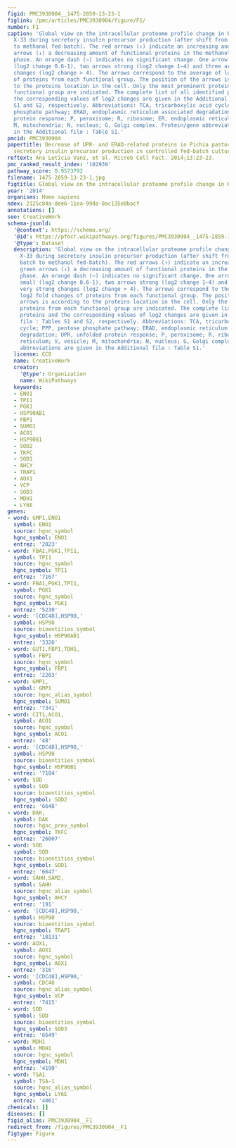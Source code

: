```yaml
---
figid: PMC3930904__1475-2859-13-23-1
figlink: /pmc/articles/PMC3930904/figure/F1/
number: F1
caption: 'Global view on the intracellular proteome profile change in P. pastoris
  X-33 during secretory insulin precursor production (after shift from glycerol batch
  to methanol fed-batch). The red arrows (↑) indicate an increasing and the green
  arrows (↓) a decreasing amount of functional proteins in the methanol fed-batch
  phase. An orange dash (−) indicates no significant change. One arrow indicates small
  (log2 change 0.6-1), two arrows strong (log2 change 1–4) and three arrows very strong
  changes (log2 change > 4). The arrows correspond to the average of log2 fold changes
  of proteins from each functional group. The position of the arrows is according
  to the proteins location in the cell. Only the most prominent proteins from each
  functional group are indicated. The complete list of all identified proteins and
  the corresponding values of log2 changes are given in the Additional file : Tables
  S1 and S2, respectively. Abbreviations: TCA, tricarboxylic acid cycle; PPP, pentose
  phosphate pathway; ERAD, endoplasmic reticulum associated degradation; UPR, unfolded
  protein response; P, peroxisome; R, ribosome; ER, endoplasmic reticulum; V, vesicle;
  M, mitochondria; N, nucleus; G, Golgi complex. Protein/gene abbreviations are given
  in the Additional file : Table S1.'
pmcid: PMC3930904
papertitle: Decrease of UPR- and ERAD-related proteins in Pichia pastoris during methanol-induced
  secretory insulin precursor production in controlled fed-batch cultures.
reftext: Ana Letícia Vanz, et al. Microb Cell Fact. 2014;13:23-23.
pmc_ranked_result_index: '102939'
pathway_score: 0.9573792
filename: 1475-2859-13-23-1.jpg
figtitle: Global view on the intracellular proteome profile change in P
year: '2014'
organisms: Homo sapiens
ndex: 2125c84a-dee6-11ea-99da-0ac135e8bacf
annotations: []
seo: CreativeWork
schema-jsonld:
  '@context': https://schema.org/
  '@id': https://pfocr.wikipathways.org/figures/PMC3930904__1475-2859-13-23-1.html
  '@type': Dataset
  description: 'Global view on the intracellular proteome profile change in P. pastoris
    X-33 during secretory insulin precursor production (after shift from glycerol
    batch to methanol fed-batch). The red arrows (↑) indicate an increasing and the
    green arrows (↓) a decreasing amount of functional proteins in the methanol fed-batch
    phase. An orange dash (−) indicates no significant change. One arrow indicates
    small (log2 change 0.6-1), two arrows strong (log2 change 1–4) and three arrows
    very strong changes (log2 change > 4). The arrows correspond to the average of
    log2 fold changes of proteins from each functional group. The position of the
    arrows is according to the proteins location in the cell. Only the most prominent
    proteins from each functional group are indicated. The complete list of all identified
    proteins and the corresponding values of log2 changes are given in the Additional
    file : Tables S1 and S2, respectively. Abbreviations: TCA, tricarboxylic acid
    cycle; PPP, pentose phosphate pathway; ERAD, endoplasmic reticulum associated
    degradation; UPR, unfolded protein response; P, peroxisome; R, ribosome; ER, endoplasmic
    reticulum; V, vesicle; M, mitochondria; N, nucleus; G, Golgi complex. Protein/gene
    abbreviations are given in the Additional file : Table S1.'
  license: CC0
  name: CreativeWork
  creator:
    '@type': Organization
    name: WikiPathways
  keywords:
  - ENO1
  - TPI1
  - PGK1
  - HSP90AB1
  - FBP1
  - SUMO1
  - ACO1
  - HSP90B1
  - SOD2
  - TKFC
  - SOD1
  - AHCY
  - TRAP1
  - AOX1
  - VCP
  - SOD3
  - MDH1
  - LY6E
genes:
- word: GMP1,ENO1
  symbol: ENO1
  source: hgnc_symbol
  hgnc_symbol: ENO1
  entrez: '2023'
- word: FBA1,PGK1,TPI1,
  symbol: TPI1
  source: hgnc_symbol
  hgnc_symbol: TPI1
  entrez: '7167'
- word: FBA1,PGK1,TPI1,
  symbol: PGK1
  source: hgnc_symbol
  hgnc_symbol: PGK1
  entrez: '5230'
- word: '[CDC48],HSP90,'
  symbol: HSP90
  source: bioentities_symbol
  hgnc_symbol: HSP90AB1
  entrez: '3326'
- word: GUT1,FBP1,TDH1,
  symbol: FBP1
  source: hgnc_symbol
  hgnc_symbol: FBP1
  entrez: '2203'
- word: GMP1,
  symbol: GMP1
  source: hgnc_alias_symbol
  hgnc_symbol: SUMO1
  entrez: '7341'
- word: CIT1,ACO1,
  symbol: ACO1
  source: hgnc_symbol
  hgnc_symbol: ACO1
  entrez: '48'
- word: '[CDC48],HSP90,'
  symbol: HSP90
  source: bioentities_symbol
  hgnc_symbol: HSP90B1
  entrez: '7184'
- word: SOD
  symbol: SOD
  source: bioentities_symbol
  hgnc_symbol: SOD2
  entrez: '6648'
- word: DAK,
  symbol: DAK
  source: hgnc_prev_symbol
  hgnc_symbol: TKFC
  entrez: '26007'
- word: SOD
  symbol: SOD
  source: bioentities_symbol
  hgnc_symbol: SOD1
  entrez: '6647'
- word: SAHH,SAM2,
  symbol: SAHH
  source: hgnc_alias_symbol
  hgnc_symbol: AHCY
  entrez: '191'
- word: '[CDC48],HSP90,'
  symbol: HSP90
  source: bioentities_symbol
  hgnc_symbol: TRAP1
  entrez: '10131'
- word: AOX1,
  symbol: AOX1
  source: hgnc_symbol
  hgnc_symbol: AOX1
  entrez: '316'
- word: '[CDC48],HSP90,'
  symbol: CDC48
  source: hgnc_alias_symbol
  hgnc_symbol: VCP
  entrez: '7415'
- word: SOD
  symbol: SOD
  source: bioentities_symbol
  hgnc_symbol: SOD3
  entrez: '6649'
- word: MDH1
  symbol: MDH1
  source: hgnc_symbol
  hgnc_symbol: MDH1
  entrez: '4190'
- word: TSA1
  symbol: TSA-1
  source: hgnc_alias_symbol
  hgnc_symbol: LY6E
  entrez: '4061'
chemicals: []
diseases: []
figid_alias: PMC3930904__F1
redirect_from: /figures/PMC3930904__F1
figtype: Figure
---
```


